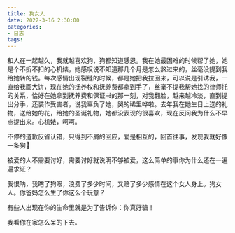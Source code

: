 ```yaml
---
title: 狗女人
date: 2022-3-16 2:30:00
categories:
- 日志
tags:
---
```


和人在一起越久，我就越喜欢狗，狗都知道感恩。我在她最困难的时候帮了她，她是个不折不扣的心机婊，她感叹说不知道那几个月是怎么熬过来的，丝毫没提到我给她转的钱。每次感情出现裂缝的时候，都是她把我拉回来，可以说是引诱我，一直给我画大饼，现在她的抚养权和抚养费都拿到手了，丝毫不提我帮她找的律师托的关系，恰好在她拿到抚养费和保证书的那一刻，对我翻脸，越来越冷淡，直到提出分手，还装作受害者，说我辜负了她，哭的稀里哗啦。去年我在她生日上送的礼物，送给她的花，给她的圣诞礼物，她都没表现的很喜欢，现在反问我为什么不早点提出来。心机婊，呵呵。

不停的道歉反省认错，只得到不屑的回应，爱是相互的，回首往事，发现我就好像一条狗🐶

被爱的人不需要讨好，需要讨好就说明不够被爱，这么简单的事你为什么还在一遍遍求证？

我恨呐，我瞎了狗眼，浪费了多少时间，又赔了多少感情在这个女人身上。狗女人。你爸妈怎么生了你这么个玩意？

有些人出现在你的生命里就是为了告诉你：你真好骗！

我看你在家怎么呆的下去。